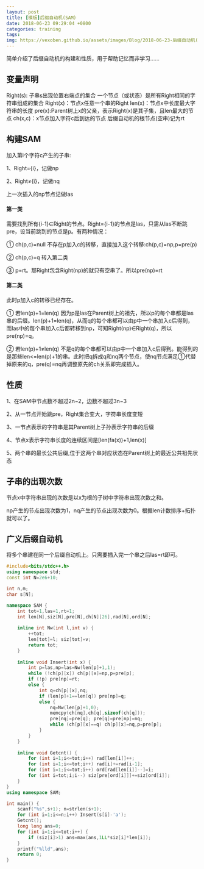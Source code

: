 ```yaml
---
layout: post
title: [模板]后缀自动机(SAM)
date: 2018-06-23 09:29:04 +0800
categories: training
tags: 
img: https://vexoben.github.io/assets/images/Blog/2018-06-23-后缀自动机(sam).JPG
---
```


简单介绍了后缀自动机的构建和性质，用于帮助记忆而非学习……

## **变量声明**

Right(s): 子串s出现位置右端点的集合
一个节点（或状态）是所有Right相同的字符串组成的集合
Right(x)：节点x任意一个串的Right
len(x)：节点x中长度最大字符串的长度
pre(x):Parent树上x的父亲，表示Right(x)是其子集，且len最大的节点
ch(x,c)：x节点加入字符c后到达的节点
后缀自动机的根节点(空串)记为rt

## **构建SAM**

加入第i个字符c产生的子串:

1、Right={i}，记做np

2、Right≠{i}，记做nq

上一次插入的np节点记做las

#### **第一类**

需要找到所有{i-1}∈Right的节点。Right={i-1}的节点是las，只需从las不断跳pre，设当前跳到的节点是p。有两种情况：

① ch(p,c)=null 不存在p加入c的转移，直接加入这个转移:ch(p,c)=np,p=pre(p)

② ch(p,c)=q 转入第二类

③ p=rt。那Right包含Right(np)的就只有空串了。所以pre(np)=rt

#### **第二类**

此时p加入c的转移已经存在。

① 若len(p)+1=len(q) 因为p是las在Parent树上的祖先，所以p的每个串都是las串的后缀。len(p)+1=len(q)，从而q的每个串都可以由p中一个串加入c后得到，而las中的每个串加入c后都转移到np，可知Right(np)∈Right(q)，所以pre(np)=q。

② 若len(p)+1≠len(q) 不是q的每个串都可以由p中一个串加入c后得到。能得到的是那些len<=len(p)+1的串。此时把q拆成q和nq两个节点，使nq节点满足①代替掉原来的q，pre(q)=nq再调整原先的ch关系即完成插入。

## **性质**

1、在SAM中节点数不超过2n−2，边数不超过3n−3

2、从一节点开始跳pre，Right集合变大，字符串长度变短

3、一节点表示的字符串是其Parent树上子孙表示字符串的后缀

4、节点x表示字符串长度的连续区间是[len(fa(x))+1,len(x)]

5、两个串的最长公共后缀,位于这两个串对应状态在Parent树上的最近公共祖先状态

## **子串的出现次数**

节点x中字符串出现的次数是以x为根的子树中字符串出现次数之和。

np产生的节点出现次数为1，nq产生的节点出现次数为0。根据len计数排序+拓扑就可以了。

## **广义后缀自动机**

将多个串建在同一个后缀自动机上。只需要插入完一个串之后las=rt即可。

```cpp
#include<bits/stdc++.h>
using namespace std;
const int N=2e6+10;

int n,m;
char s[N];

namespace SAM {
	int tot=1,las=1,rt=1;
	int len[N],siz[N],pre[N],ch[N][26],rad[N],ord[N];
	
	inline int Nw(int l,int v) {
		++tot;
		len[tot]=l; siz[tot]=v;
		return tot;
	}
	
	inline void Insert(int x) {
		int p=las,np=las=Nw(len[p]+1,1);
		while (!ch[p][x]) ch[p][x]=np,p=pre[p];
		if (!p) pre[np]=rt;
		else {
			int q=ch[p][x],nq;
			if (len[p]+1==len[q]) pre[np]=q;
			else {
				nq=Nw(len[p]+1,0);
				memcpy(ch[nq],ch[q],sizeof(ch[q]));
				pre[nq]=pre[q]; pre[q]=pre[np]=nq;
				while (ch[p][x]==q) ch[p][x]=nq,p=pre[p];
			}
		}
	}
	
	inline void Getcnt() {
		for (int i=1;i<=tot;i++) rad[len[i]]++;
		for (int i=1;i<=tot;i++) rad[i]+=rad[i-1];
		for (int i=1;i<=tot;i++) ord[rad[len[i]]--]=i;
		for (int i=tot;i;i--) siz[pre[ord[i]]]+=siz[ord[i]];
	}
}
using namespace SAM;

int main() {
	scanf("%s",s+1); n=strlen(s+1);
	for (int i=1;i<=n;i++) Insert(s[i]-'a');
	Getcnt();
	long long ans=0;
	for (int i=1;i<=tot;i++) {
		if (siz[i]>1) ans=max(ans,1LL*siz[i]*len[i]);
	}
	printf("%lld",ans);
	return 0;
}
```